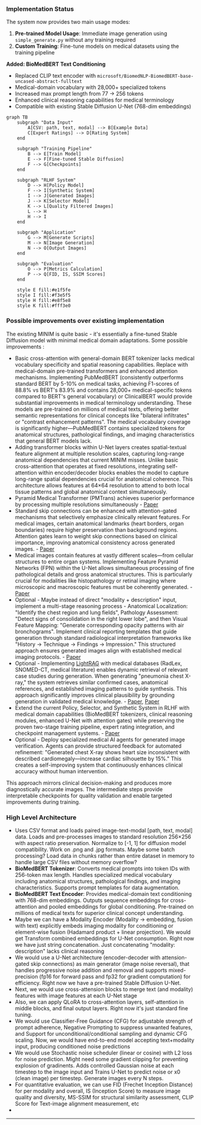 ### Implementation Status
The system now provides two main usage modes:

1. **Pre-trained Model Usage**: Immediate image generation using `simple_generate.py` without any training required
2. **Custom Training**: Fine-tune models on medical datasets using the training pipeline

**Added: BioMedBERT Text Conditioning**
- Replaced CLIP text encoder with `microsoft/BiomedNLP-BiomedBERT-base-uncased-abstract-fulltext`
- Medical-domain vocabulary with 28,000+ specialized tokens
- Increased max prompt length from 77 → 256 tokens
- Enhanced clinical reasoning capabilities for medical terminology
- Compatible with existing Stable Diffusion U-Net (768-dim embeddings)

```mermaid
graph TB
    subgraph "Data Input"
        A[CSV: path, text, modal] --> B[Example Data]
        C[Expert Ratings] --> D[Rating System]
    end

    subgraph "Training Pipeline"
        B --> E[Train Model]
        E --> F[Fine-tuned Stable Diffusion]
        F --> G[Checkpoints]
    end

    subgraph "RLHF System"
        D --> H[Policy Model]
        F --> I[Synthetic System]
        I --> J[Generated Images]
        J --> K[Selector Model]
        K --> L[Quality Filtered Images]
        L --> H
        H --> I
    end

    subgraph "Application"
        G --> M[Generate Scripts]
        M --> N[Image Generation]
        N --> O[Output Images]
    end

    subgraph "Evaluation"
        O --> P[Metrics Calculation]
        P --> Q[FID, IS, SSIM Scores]
    end

    style E fill:#e1f5fe
    style I fill:#f3e5f5
    style H fill:#e8f5e8
    style K fill:#fff3e0
```

### Possible improvements over existing implementation

The existing MINIM is quite basic - it's essentially a fine-tuned Stable Diffusion model with minimal medical domain adaptations. Some possible improvements :

- Basic cross-attention with general-domain BERT tokenizer lacks medical vocabulary specificity and spatial reasoning capabilities. Replace with medical-domain pre-trained transformers and enhanced attention mechanisms. Implementing PubMedBERT (consistently outperforms standard BERT by 5-10% on medical tasks, achieving F1-scores of 88.8% vs BERT's 83.9% and contains 28,000+ medical-specific tokens compared to BERT's general vocabulary) or ClinicalBERT would provide substantial improvements in medical terminology understanding. These models are pre-trained on millions of medical texts, offering better semantic representations for clinical concepts like "bilateral infiltrates" or "contrast enhancement patterns". The medical vocabulary coverage is significantly higher—PubMedBERT contains specialized tokens for anatomical structures, pathological findings, and imaging characteristics that general BERT models lack.
- Adding transformer blocks within U-Net layers creates spatial-textual feature alignment at multiple resolution scales, capturing long-range anatomical dependencies that current MINIM misses. Unlike basic cross-attention that operates at fixed resolutions, integrating self-attention within encoder/decoder blocks enables the model to capture long-range spatial dependencies crucial for anatomical coherence. This architecture allows features at 64×64 resolution to attend to both local tissue patterns and global anatomical context simultaneously.
- Pyramid Medical Transformer (PMTrans) achieves superior performance by processing multiple resolutions simultaneously - [Paper](https://arxiv.org/pdf/2104.14702)
- Standard skip connections can be enhanced with attention-gated mechanisms that selectively emphasize clinically relevant features. For medical images, certain anatomical landmarks (heart borders, organ boundaries) require higher preservation than background regions. Attention gates learn to weight skip connections based on clinical importance, improving anatomical consistency across generated images. - [Paper](https://pubmed.ncbi.nlm.nih.gov/37896682/)
- Medical images contain features at vastly different scales—from cellular structures to entire organ systems. Implementing Feature Pyramid Networks (FPN) within the U-Net allows simultaneous processing of fine pathological details and gross anatomical structures. This is particularly crucial for modalities like histopathology or retinal imaging where microscopic and macroscopic features must be coherently generated. - [Paper](https://pubmed.ncbi.nlm.nih.gov/36042149/)
- Optional - Maybe instead of direct "modality + description" input, implement a multi-stage reasoning process - Anatomical Localization: "Identify the chest region and lung fields", Pathology Assessment: "Detect signs of consolidation in the right lower lobe", and then Visual Feature Mapping: "Generate corresponding opacity patterns with air bronchograms". Implement clinical reporting templates that guide generation through standard radiological interpretation frameworks like "History → Technique → Findings → Impression." This structured approach ensures generated images align with established medical imaging protocols. - [Paper](https://arxiv.org/abs/2506.10465)
- Optional - Implementing [LightRAG](https://lightrag.github.io/) with medical databases (RadLex, SNOMED-CT, medical literature) enables dynamic retrieval of relevant case studies during generation. When generating "pneumonia chest X-ray," the system retrieves similar confirmed cases, anatomical references, and established imaging patterns to guide synthesis. This approach significantly improves clinical plausibility by grounding generation in validated medical knowledge. - [Paper](https://academic.oup.com/bioinformatics/article/40/Supplement_1/i119/7700892?login=true), [Paper](https://arxiv.org/pdf/2402.13178)
- Extend the current Policy, Selector, and Synthetic System in RLHF with medical domain capabilities (BioMedBERT tokenizers, clinical reasoning modules, enhanced U-Net with attention gates) while preserving the proven two-stage training pipeline, expert rating integration, and checkpoint management systems. - [Paper](https://pmc.ncbi.nlm.nih.gov/articles/PMC9344209/)
- Optional - Deploy specialized medical AI agents for generated image verification. Agents can provide structured feedback for automated refinement: "Generated chest X-ray shows heart size inconsistent with described cardiomegaly—increase cardiac silhouette by 15%." This creates a self-improving system that continuously enhances clinical accuracy without human intervention.

This approach mirrors clinical decision-making and produces more diagnostically accurate images. The intermediate steps provide interpretable checkpoints for quality validation and enable targeted improvements during training.

### High Level Architecture

- Uses CSV format and loads paired image-text-modal [path, text, modal] data. Loads and pre-processes images to standard resolution 256×256 with aspect ratio preservation. Normalize to [-1, 1] for diffusion model compatibility. Work on .png and .jpg formats. Maybe some batch processing? Load data in chunks rather than entire dataset in memory to handle large CSV files without memory overflow?
- **BioMedBERT Tokenizer**: Converts medical prompts into token IDs with 256-token max length. Handles specialized medical vocabulary including anatomical structures, pathological findings, and imaging characteristics. Supports prompt templates for data augmentation.
- **BioMedBERT Text Encoder**: Provides medical-domain text conditioning with 768-dim embeddings. Outputs sequence embeddings for cross-attention and pooled embeddings for global conditioning. Pre-trained on millions of medical texts for superior clinical concept understanding.
- Maybe we can have a Modality Encoder (Modality → embedding, fusion with text) explicitly embeds imaging modality for conditioning or element-wise fusion (Hadamard product + linear projection). We would get Transform combined embeddings for U-Net consumption. Right now we have just string concatenation. Just concatenating "modality: description" lacks clinical reasoning
- We would use a U-Net architecture (encoder-decoder with attension-gated skip connections) as main generator (image noise reversal), that handles progressive noise addition and removal and supports mixed-precision (fp16 for forward pass and fp32 for gradient computation) for efficiency. Right now we have a pre-trained Stable Diffusion U-Net.
- Next, we would use cross-attension blocks to merge text (and modality) features with image features at each U-Net stage
- Also, we can apply QLoRA to cross-attention layers, self-attention in middle blocks, and final output layers. Right now it's just standard fine tuning.
- We would use Classifier-Free Guidance (CFG) for adjustable strength of prompt adherence, Negative Prompting to suppress unwanted features, and Support for unconditional/conditional sampling and dynamic CFG scaling. Now, we would have end-to-end model accepting text+modality input, producing conditioned noise predictions
- We would use Stochastic noise scheduler (linear or cosine) with L2 loss for noise prediction. Might need some gradient clipping for preventing explosion of gradinents. Adds controlled Gaussian noise at each timestep to the image input and Trains U-Net to predict noise or x0 (clean image) per timestep. Generate images every N steps.
- For quantitative evaluation, we can use FID (Frechet Inception Distance) for per modality and overall, IS (Inception Score) to measure image quality and diversity, MS-SSIM for structural similarity assessment, CLIP Score for Text-image alignment measurement, etc
- 
---
